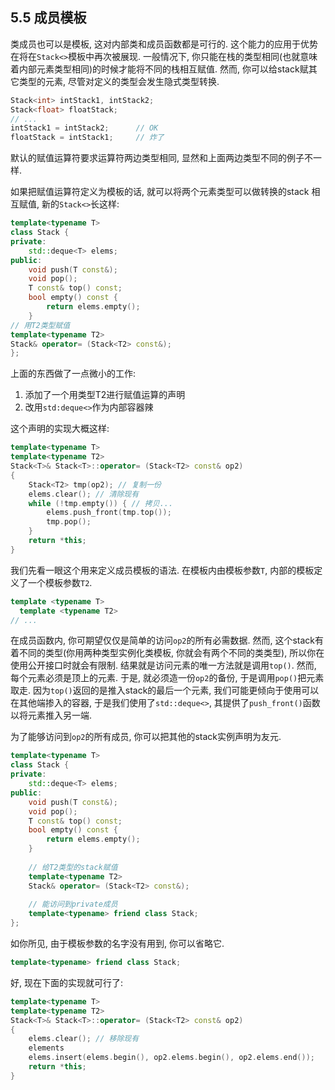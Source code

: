 ## 5.5 成员模板

类成员也可以是模板, 这对内部类和成员函数都是可行的. 这个能力的应用于优势在将在`Stack<>`模板中再次被展现. 一般情况下, 你只能在栈的类型相同(也就意味着内部元素类型相同)的时候才能将不同的栈相互赋值. 然而, 你可以给stack赋其它类型的元素, 尽管对定义的类型会发生隐式类型转换.

```cpp
Stack<int> intStack1, intStack2;
Stack<float> floatStack;
// ...
intStack1 = intStack2;		// OK
floatStack = intStack1;		// 炸了
```

默认的赋值运算符要求运算符两边类型相同, 显然和上面两边类型不同的例子不一样.

如果把赋值运算符定义为模板的话, 就可以将两个元素类型可以做转换的stack 相互赋值, 新的`Stack<>`长这样:

```cpp
template<typename T>
class Stack {
private:
	std::deque<T> elems; 
public:
	void push(T const&); 
	void pop(); 
	T const& top() const; 
	bool empty() const { 
		return elems.empty();
	}
// 用T2类型赋值
template<typename T2>
Stack& operator= (Stack<T2> const&);
};
```

上面的东西做了一点微小的工作:

1. 添加了一个用类型T2进行赋值运算的声明
2. 改用`std:deque<>`作为内部容器辣

这个声明的实现大概这样:

```cpp
template<typename T>
template<typename T2>
Stack<T>& Stack<T>::operator= (Stack<T2> const& op2)
{
	Stack<T2> tmp(op2); // 复制一份
	elems.clear(); // 清除现有
	while (!tmp.empty()) { // 拷贝...
		elems.push_front(tmp.top());
		tmp.pop();
	}
	return *this;
}
```

我们先看一眼这个用来定义成员模板的语法. 在模板内由模板参数`T`, 内部的模板定义了一个模板参数`T2`.

```cpp
template <typename T>
  template <typename T2>
// ...
```

在成员函数内, 你可期望仅仅是简单的访问`op2`的所有必需数据. 然而, 这个stack有着不同的类型(你用两种类型实例化类模板, 你就会有两个不同的类类型), 所以你在使用公开接口时就会有限制. 结果就是访问元素的唯一方法就是调用`top()`. 然而, 每个元素必须是顶上的元素. 于是, 就必须造一份`op2`的备份, 于是调用`pop()`把元素取走. 因为`top()`返回的是推入stack的最后一个元素, 我们可能更倾向于使用可以在其他端掺入的容器, 于是我们使用了`std::deque<>`, 其提供了`push_front()`函数以将元素推入另一端.

为了能够访问到`op2`的所有成员, 你可以把其他的stack实例声明为友元.

```cpp
template<typename T>
class Stack {
private:
	std::deque<T> elems; 
public:
	void push(T const&); 
	void pop(); 
	T const& top() const;
	bool empty() const { 
		return elems.empty();
	}
    
    // 给T2类型的stack赋值
    template<typename T2>
    Stack& operator= (Stack<T2> const&);
    
    // 能访问到private成员
    template<typename> friend class Stack;
};
```

如你所见, 由于模板参数的名字没有用到, 你可以省略它.

```cpp
template<typename> friend class Stack;
```

好, 现在下面的实现就可行了:

```cpp
template<typename T>
template<typename T2>
Stack<T>& Stack<T>::operator= (Stack<T2> const& op2)
{
    elems.clear(); // 移除现有
    elements
    elems.insert(elems.begin(), op2.elems.begin(), op2.elems.end());
    return *this;
}
```

